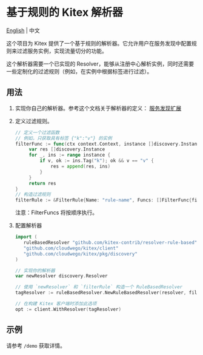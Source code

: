 # 基于规则的 Kitex 解析器

[English](README.md) | 中文

这个项目为 Kitex 提供了一个基于规则的解析器。它允许用户在服务发现中配置规则来过滤服务实例，实现流量切分的功能。

这个解析器需要一个已实现的 Resolver，能够从注册中心解析实例，同时还需要一些定制化的过滤规则（例如，在实例中根据标签进行过滤）。

## 用法
1. 实现你自己的解析器。参考这个文档关于解析器的定义： [服务发现扩展](https://www.cloudwego.io/zh/docs/kitex/tutorials/framework-exten/service_discovery/)

2. 定义过滤规则。

    ```go
    // 定义一个过滤函数
    // 例如，只获取具有标签 {"k":"v"} 的实例
    filterFunc := func(ctx context.Context, instance []discovery.Instance) []discovery.Instance {
         var res []discovery.Instance
         for _, ins := range instance {
             if v, ok := ins.Tag("k"); ok && v == "v" {
                 res = append(res, ins)
             }
         }
         return res
    }
    // 构造过滤规则
    filterRule := &FilterRule{Name: "rule-name", Funcs: []FilterFunc{filterFunc}} 
    ```
    注意：FilterFuncs 将按顺序执行。

3. 配置解析器

    ```go
    import (
       ruleBasedResolver "github.com/kitex-contrib/resolver-rule-based"
       "github.com/cloudwego/kitex/client"
       "github.com/cloudwego/kitex/pkg/discovery"
    )
    
    // 实现你的解析器
    var newResolver discovery.Resolver
    
    // 使用 `newResolver` 和 `filterRule` 构造一个 RuleBasedResolver
    tagResolver := ruleBasedResolver.NewRuleBasedResolver(resolver, filterRule)
    
    // 在构建 Kitex 客户端时添加此选项
    opt := client.WithResolver(tagResolver) 
    ```

## 示例
请参考 `/demo` 获取详情。